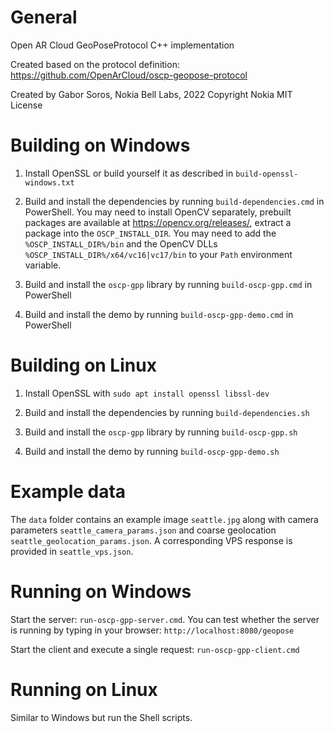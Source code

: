 # General

Open AR Cloud GeoPoseProtocol C++ implementation

Created based on the protocol definition: https://github.com/OpenArCloud/oscp-geopose-protocol

Created by Gabor Soros, Nokia Bell Labs, 2022
Copyright Nokia
MIT License

# Building on Windows
1. Install OpenSSL or build yourself it as described in `build-openssl-windows.txt`

2. Build and install the dependencies by running `build-dependencies.cmd` in PowerShell.
You may need to install OpenCV separately, prebuilt packages are available at https://opencv.org/releases/, extract a package into the `OSCP_INSTALL_DIR`.
You may need to add the `%OSCP_INSTALL_DIR%/bin` and the OpenCV DLLs `%OSCP_INSTALL_DIR%/x64/vc16|vc17/bin` to your `Path` environment variable.

3. Build and install the `oscp-gpp` library by running `build-oscp-gpp.cmd` in PowerShell

4. Build and install the demo by running `build-oscp-gpp-demo.cmd` in PowerShell


# Building on Linux
1. Install OpenSSL with `sudo apt install openssl libssl-dev`

2. Build and install the dependencies by running `build-dependencies.sh`

3. Build and install the `oscp-gpp` library by running `build-oscp-gpp.sh`

4. Build and install the demo by running `build-oscp-gpp-demo.sh`

# Example data
The `data` folder contains an example image `seattle.jpg` along with camera parameters `seattle_camera_params.json` and coarse geolocation `seattle_geolocation_params.json`. A corresponding VPS response is provided in `seattle_vps.json`.

# Running on Windows
Start the server: `run-oscp-gpp-server.cmd`. You can test whether the server is running by typing in your browser: `http://localhost:8080/geopose`

Start the client and execute a single request: `run-oscp-gpp-client.cmd`

# Running on Linux
Similar to Windows but run the Shell scripts.
